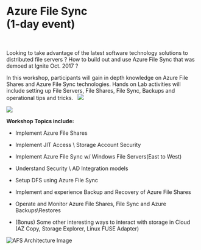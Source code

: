 Azure File Sync<br>(1-day event)
================================

 

Looking to take advantage of the latest software technology solutions to
distributed file servers ? How to build out and use Azure File Sync that was
demoed at Ignite Oct. 2017 ?

In this workshop, participants will gain in depth knowledge on Azure File Shares
and Azure File Sync technologies. Hands on Lab activities will include setting
up File Servers, File Shares, File Sync, Backups and operational tips and
tricks.
 
 <a href="https://portal.azure.com/#create/Microsoft.Template/uri/https%3A%2F%2Fraw.githubusercontent.com%2Fswiftsolves-msft%2FAzure-File-Sync-Dive%2Fmaster%2FAzureFileSyncDemo.json" target="_blank">
    <img src="http://azuredeploy.net/deploybutton.png"/>
</a>

<a href="http://armviz.io/#/?load=https%3A%2F%2Fraw.githubusercontent.com%2Fswiftsolves-msft%2FAzure-File-Sync-Dive%2Fmaster%2FAzureFileSyncDemo.json" target="_blank">
    <img src="http://armviz.io/visualizebutton.png"/>
</a>

**Workshop Topics include:**

-   Implement Azure File Shares

-   Implement JIT Access \ Storage Account Security

-   Implement Azure File Sync w/ Windows File Servers(East to West)

-   Understand Security \\ AD Integration models

-   Setup DFS using Azure File Sync

-   Implement and experience Backup and Recovery of Azure File Shares

-   Operate and Monitor Azure File Shares, File Sync and Azure Backups\\Restores

-   (Bonus) Some other interesting ways to interact with storage in Cloud (AZ Copy,
    Storage Explorer, Linux FUSE Adapter)

![AFS Architecture Image](https://github.com/swiftsolves-msft/Azure-File-Sync-Dive/blob/master/images/afslabarch.png "AFS Architecture Image")

